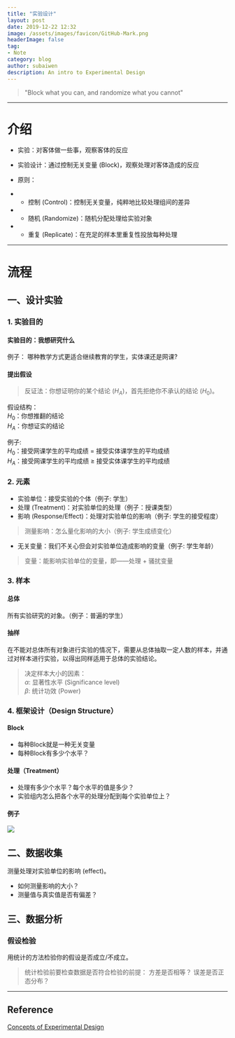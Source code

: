 ```yaml
---
title: "实验设计"
layout: post
date: 2019-12-22 12:32
image: /assets/images/favicon/GitHub-Mark.png
headerImage: false
tag:
- Note
category: blog
author: subaiwen
description: An intro to Experimental Design
---
```


> "Block what you can, and randomize what you cannot"

---
# 介绍
- 实验：对客体做一些事，观察客体的反应

- 实验设计：通过控制无关变量 (Block)，观察处理对客体造成的反应

- 原则：  
- - 控制 (Control)：控制无关变量，纯粹地比较处理组间的差异  
- - 随机 (Randomize)：随机分配处理给实验对象  
- - 重复 (Replicate)：在充足的样本里重复性投放每种处理  

---
# 流程
## 一、设计实验
### 1. 实验目的
#### 实验目的：我想研究什么
例子：
哪种教学方式更适合继续教育的学生，实体课还是网课?

#### 提出假设
> 反证法：你想证明你的某个结论 ($H_A$)，首先拒绝你不承认的结论 ($H_0$)。

假设结构：  
$H_0$：你想推翻的结论  
$H_A$：你想证实的结论  

例子:  
$H_0$：接受网课学生的平均成绩 = 接受实体课学生的平均成绩  
$H_A$：接受网课学生的平均成绩 $\ge$ 接受实体课学生的平均成绩  

### 2. 元素
- 实验单位：接受实验的个体（例子: 学生）  
- 处理 (Treatment)：对实验单位的处理（例子：授课类型）  
- 影响 (Response/Effect)：处理对实验单位的影响（例子: 学生的接受程度）  
> 测量影响：怎么量化影响的大小（例子: 学生成绩变化）

- 无关变量：我们不关心但会对实验单位造成影响的变量（例子: 学生年龄）
> 变量：能影响实验单位的变量，即——处理 + 骚扰变量

### 3. 样本
#### 总体
所有实验研究的对象。（例子：普遍的学生）
#### 抽样
在不能对总体所有对象进行实验的情况下，需要从总体抽取一定人数的样本，并通过对样本进行实验，以得出同样适用于总体的实验结论。
> 决定样本大小的因素：  
> 	$\alpha$: 显著性水平 (Significance level)  
> 	$\beta$: 统计功效 (Power)  

### 4. 框架设计（Design Structure）
#### Block
* 每种Block就是一种无关变量
* 每种Block有多少个水平？

#### 处理（Treatment）
* 处理有多少个水平？每个水平的值是多少？
* 实验组内怎么把各个水平的处理分配到每个实验单位上？

#### 例子
![](https://tva1.sinaimg.cn/large/006tNbRwgy1gajhdh8gyqj31c00ec415.jpg)

## 二、数据收集
测量处理对实验单位的影响 (effect)。
* 如何测量影响的大小？
* 测量值与真实值是否有偏差？

## 三、数据分析
### 假设检验
用统计的方法检验你的假设是否成立/不成立。
> 统计检验前要检查数据是否符合检验的前提：
> 方差是否相等？
> 误差是否正态分布？

---
## Reference
[Concepts of Experimental Design](http://support.sas.com/resources/papers/sixsigma1.pdf)

